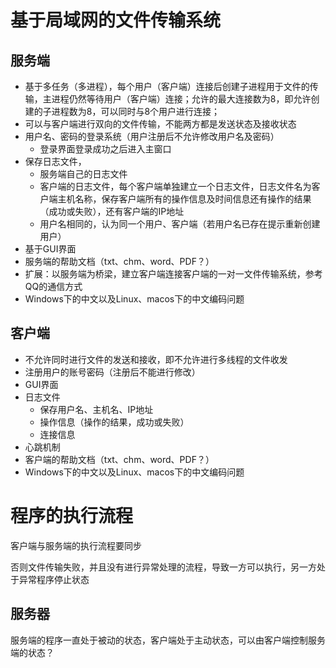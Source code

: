 # 基于局域网的文件传输系统

## 服务端

- 基于多任务（多进程），每个用户（客户端）连接后创建子进程用于文件的传输，主进程仍然等待用户（客户端）连接；允许的最大连接数为8，即允许创建的子进程数为8，可以同时与8个用户进行连接；
- 可以与客户端进行双向的文件传输，不能两方都是发送状态及接收状态
- 用户名、密码的登录系统（用户注册后不允许修改用户名及密码）
  - 登录界面登录成功之后进入主窗口
- 保存日志文件，
  - 服务端自己的日志文件
  - 客户端的日志文件，每个客户端单独建立一个日志文件，日志文件名为客户端主机名称，保存客户端所有的操作信息及时间信息还有操作的结果（成功或失败），还有客户端的IP地址
  - 用户名相同的，认为同一个用户、客户端（若用户名已存在提示重新创建用户）
- 基于GUI界面
- 服务端的帮助文档（txt、chm、word、PDF？）
- 扩展：以服务端为桥梁，建立客户端连接客户端的一对一文件传输系统，参考QQ的通信方式
- Windows下的中文以及Linux、macos下的中文编码问题



## 客户端

- 不允许同时进行文件的发送和接收，即不允许进行多线程的文件收发
- 注册用户的账号密码（注册后不能进行修改）
- GUI界面
- 日志文件
  - 保存用户名、主机名、IP地址
  - 操作信息（操作的结果，成功或失败）
  - 连接信息
- 心跳机制
- 客户端的帮助文档（txt、chm、word、PDF？）
- Windows下的中文以及Linux、macos下的中文编码问题

# 程序的执行流程

客户端与服务端的执行流程要同步

否则文件传输失败，并且没有进行异常处理的流程，导致一方可以执行，另一方处于异常程序停止状态

## 服务器

服务端的程序一直处于被动的状态，客户端处于主动状态，可以由客户端控制服务端的状态？

